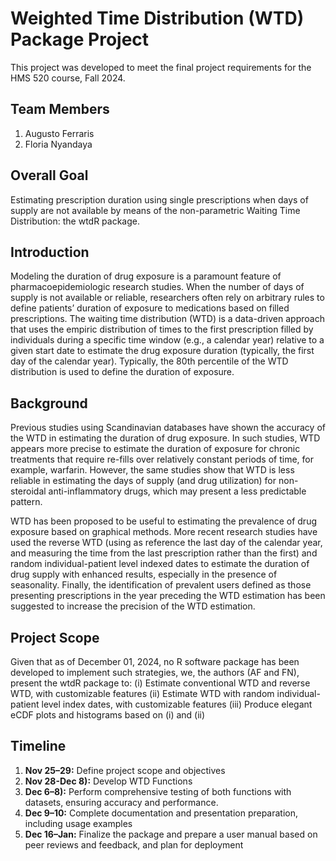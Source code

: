 # Weighted Time Distribution (WTD) Package Project
This project was developed to meet the final project requirements for the HMS 520 course, Fall 2024. 

## Team Members
1. Augusto Ferraris
2. Floria Nyandaya

## Overall Goal
Estimating prescription duration using single prescriptions when days of supply are not available by means
of the non-parametric Waiting Time Distribution: the wtdR package. 

## Introduction
Modeling the duration of drug exposure is a paramount feature of pharmacoepidemiologic research studies. 
When the number of days of supply is not available or reliable, researchers often rely on arbitrary rules 
to define patients’ duration of exposure to medications based on filled prescriptions. The waiting time 
distribution (WTD) is a data-driven approach that uses the empiric distribution of times to the first 
prescription filled by individuals during a specific time window (e.g., a calendar year) relative to a 
given start date to estimate the drug exposure duration (typically, the first day of the calendar year). 
Typically, the 80th percentile of the WTD distribution is used to define the duration of exposure. 

## Background
Previous studies using Scandinavian databases have shown the accuracy of the WTD in estimating the duration of
drug exposure. In such studies, WTD appears more precise to estimate the duration of exposure for chronic
treatments that require re-fills over relatively constant periods of time, for example, warfarin. However,
the same studies show that WTD is less reliable in estimating the days of supply (and drug utilization) for
non-steroidal anti-inflammatory drugs, which may present a less predictable pattern.

WTD has been proposed to be useful to estimating the prevalence of drug exposure based on graphical methods.
More recent research studies have used the reverse WTD (using as reference the last day of the calendar year,
and measuring the time from the last prescription rather than the first) and random individual-patient level
indexed dates to estimate the duration of drug supply with enhanced results, especially in the presence of seasonality.
Finally, the identification of prevalent users defined as those presenting prescriptions in the year preceding 
the WTD estimation has been suggested to increase the precision of the WTD estimation.

## Project Scope
Given that as of December 01, 2024, no R software package has been developed to implement such strategies, we, 
the authors (AF and FN), present the wtdR package to:
(i) Estimate conventional WTD and reverse WTD, with customizable features
(ii) Estimate WTD with random individual-patient level index dates, with customizable features
(iii) Produce elegant eCDF plots and histograms based on (i) and (ii)

## Timeline
1. **Nov 25–29:** Define project scope and objectives 
2. **Nov 28-Dec 8):** Develop WTD Functions 
3. **Dec 6–8):** Perform comprehensive testing of both functions with datasets, ensuring accuracy and performance.  
5. **Dec 9–10:** Complete documentation and presentation preparation, including usage examples
6. **Dec 16–Jan:** Finalize the package and prepare a user manual based on peer reviews and feedback, and plan for deployment 
